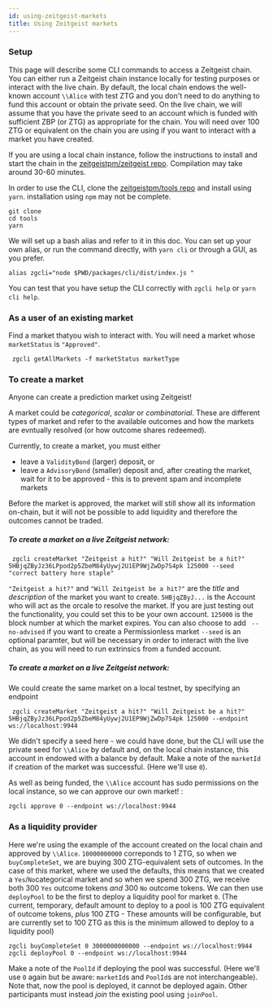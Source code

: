 ```yaml
---
id: using-zeitgeist-markets
title: Using Zeitgeist markets
---
```


### Setup
This page will describe some CLI commands to access a Zeitgeist chain.
You can either run a Zeitgeist chain instance locally for testing purposes or interact with the live chain. 
By default, the local chain endows the well-known account `\\Alice` with test ZTG and you don't need to do anything to fund this account or obtain the private seed.
On the live chain, we will assume that you have the private seed to an account which is funded with sufficient ZBP (or ZTG) as appropriate for the chain.
You will need over 100 ZTG or equivalent on the chain you are using if you want to interact with a market you have created.

If you are using a local chain instance, follow the instructions to install and start the chain in the [zeitgeistpm/zeitgeist repo](https://github.com/zeitgeistpm/zeitgeist). Compilation may take around 30-60 minutes.

In order to use the CLI, clone the [zeitgeistpm/tools repo](https://github.com/zeitgeistpm/tools) and install using `yarn`. 
installation using `npm` may not be complete.
```
git clone 
cd tools
yarn
```
We will set up a bash alias and refer to it in this doc. You can set up your own alias, or run the command directly, with `yarn cli` or through a GUI, as you prefer.

```
alias zgcli="node $PWD/packages/cli/dist/index.js "
```
You can test that you have setup the CLI correctly with
`zgcli help` or `yarn cli help`.

### As a user of an existing market

Find a market thatyou wish to interact with. You will need a market whose `marketStatus` is `"Approved"`.

```
 zgcli getAllMarkets -f marketStatus marketType
```


### To create a market

Anyone can create a prediction market using Zeitgeist!

A market could be *categorical*, *scalar* or *combinatorial*. These are different types of market and refer to the available outcomes and how the markets are evntually resolved (or how outcome shares redeemed).

Currently, to create a market, you must either
* leave a `ValidityBond` (larger) deposit, or
* leave a `AdvisoryBond` (smaller) deposit and, after creating the market, wait for it to be approved - this is to prevent spam and incomplete markets

Before the market is approved, the market will still show all its information on-chain, but it will not be possible to add liquidity and therefore the outcomes cannot be traded.

##### To create a market on a live Zeitgeist network:

```
 zgcli createMarket "Zeitgeist a hit?" "Will Zeitgeist be a hit?" 5HBjqZByJz36LPpod2p5ZbeM84yUywj2U1EP9WjZwDp7S4pk 125000 --seed "correct battery hore staple"

```
`"Zeitgeist a hit?"` and `"Will Zeitgeist be a hit?"` are the _title_ and _description_  of the market you want to create. 
`5HBjqZByJ...` is the Account who will act as the orcale to resolve the market. If you are just testing out the functionality, you could set this to be your own account.
`125000` is the block number at which the market expires.
You can also choose to add ` --no-advised` if you want to create a Permissionless market
`--seed` is an optional paramter, but will be necessary in order to interact with the live chain, as you will need to run extrinsics from a funded account.

##### To create a market on a live Zeitgeist network:
We could create the same  market on a local testnet, by specifying an endpoint

```
 zgcli createMarket "Zeitgeist a hit?" "Will Zeitgeist be a hit?" 5HBjqZByJz36LPpod2p5ZbeM84yUywj2U1EP9WjZwDp7S4pk 125000 --endpoint ws://localhost:9944
```

We didn't specify a seed here - we could have done, but the CLI will use the private seed for `\\Alice` by default and, on the local chain instance, this account in endowed with a balance by default.
Make a note of the `marketId` if creation of the market was successful. (Here we'll use `0`).

As well as being funded, the `\\Alice` account has sudo permissions on the local instance, so we can approve our own market! :

```
zgcli approve 0 --endpoint ws://localhost:9944
```

### As a liquidity provider

Here we're using the example of the account created on the local chain and approved by `\\Alice`.
`10000000000` correponds to 1 ZTG, so when we `buyCompleteSet`, we are buying 300 ZTG-equivalent sets of outcomes.
In the case of this market, where we used the defaults, this means that we created a `Yes`/`No`categorical market and so when we spend 300 ZTG, we receive both 300 `Yes` outcome tokens *and* 300 `No` outcome tokens.
We can then use `deployPool` to be the first to deploy a liquidity pool for market `0`.
(The current, temporary, default amount to deploy to a pool is 100 ZTG equivalent of outcome tokens, _plus_ 100  ZTG - These amounts will be configurable, but are currently set to 100 ZTG as this is the minimum allowed to deploy to a liquidity pool)
```
zgcli buyCompleteSet 0 3000000000000 --endpoint ws://localhost:9944
zgcli deployPool 0 --endpoint ws://localhost:9944
```
Make a note of the `PoolId` if deploying the pool was successful. (Here we'll use `0` again but be aware: `marketId`s and `PoolId`s are not interchangeable).
Note that, now the pool is deployed, it cannot be deployed again. Other participants must instead _join_ the existing pool using `joinPool`.
